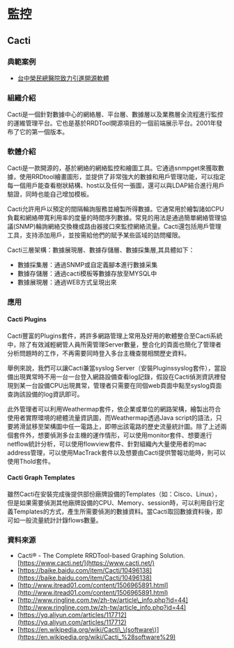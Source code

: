 # **監控**

## **Cacti**

### 典範案例

* [台中榮民總醫院致力引進開源軟體](//use-case/vghtc.md)

### 組織介紹

Cacti是一個針對數據中心的網絡層、平台層、數據層以及業務層全流程進行監控的運維管理平台。它也是基於RRDTool開源項目的一個前端展示平台。2001年發布了它的第一個版本。

### 軟體介紹

Cacti是一款開源的，基於網絡的網絡監控和繪圖工具。它通過snmpget來獲取數據，使用RRDtool繪畫圖形，並提供了非常強大的數據和用戶管理功能，可以指定每一個用戶能查看樹狀結構、host以及任何一張圖，還可以與LDAP結合進行用戶驗證，同時也能自己增加模板。

Cacti允許用戶以預定的間隔輪詢服務並繪製所得數據。它通常用於繪製諸如CPU負載和網絡帶寬利用率的度量的時間序列數據。常見的用法是通過簡單網絡管理協議\(SNMP\)輪詢網絡交換機或路由器接口來監控網絡流量。Cacti還包括用戶管理工具，支持添加用戶，並按需給他們的賦予某些區域的訪問權限。

Cacti三層架構：數據展現層、數據存儲層、數據採集層,其具體如下：

* 數據採集層：通過SNMP或自定義腳本進行數據采集
* 數據存儲層：通過cacti模板等數據存放至MYSQL中
* 數據展現層：通過WEB方式呈現出來

### 應用

#### Cacti Plugins

Cacti豐富的Plugins套件，將許多網路管理上常用及好用的軟體整合至Cacti系統中，除了有效減輕網管人員所需管理Server數量，整合化的頁面也簡化了管理者分析問題時的工作，不再需要同時登入多台主機查閱相關歷史資料。

舉例來說，我們可以讓Cacti兼當syslog Server（安裝Pluginssyslog套件），當設備出現異常時不用一台一台登入網路設備查看log記錄，假設在Cacti偵測資訊裡發現到某一台設備CPU出現異常，管理者只需要在同個web頁面中點至syslog頁面查詢該設備的log資訊即可。

此外管理者可以利用Weathermap套件，依企業或單位的網路架構，繪製出符合使用者實際環境的總體流量資訊圖，而Weathermap透過Java script的語法，只要將滑鼠移至架構圖中任一電路上，即帶出該電路的歷史流量統計圖。除了上述兩個套件外，想要偵測多台主機的運作情形，可以使用monitor套件、想要進行netflow統計分析，可以使用flowview套件、針對組織內大量使用者的mac address管理，可以使用MacTrack套件以及想要由Cacti提供警報功能時，則可以使用Thold套件。

#### Cacti Graph Templates

雖然Cacti在安裝完成後提供部份廠牌設備的Templates（如：Cisco、Linux），但是如果需要偵測其他廠牌設備的CPU、Memory、session時，可以利用自行定義Templates的方式，產生所需要偵測的數據資料。當Cacti取回數據資料後，即可如一般流量統計計錄flows數量。

### 資料來源

* Cacti® - The Complete RRDTool-based Graphing Solution. [https://www.cacti.net/](https://www.cacti.net/)
* [https://baike.baidu.com/item/Cacti/10496138](https://baike.baidu.com/item/Cacti/10496138)
* [http://www.itread01.com/content/1506965891.html](http://www.itread01.com/content/1506965891.html)
* [http://www.ringline.com.tw/zh-tw/article\_info.php?id=44](http://www.ringline.com.tw/zh-tw/article_info.php?id=44)
* [https://yq.aliyun.com/articles/117712](https://yq.aliyun.com/articles/117712)
* [https://en.wikipedia.org/wiki/Cacti\_\(software\)](https://en.wikipedia.org/wiki/Cacti_%28software%29)



